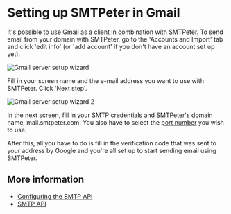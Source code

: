 # Setting up SMTPeter in Gmail

It's possible to use Gmail as a client in combination with SMTPeter. 
To send email from your domain with SMTPeter, go to the 'Accounts and Import' 
tab and click 'edit info' (or 'add account' if you don't have an account set up yet).

![Gmail server setup wizard](Images/gmail-1.png 'Gmail server setup wizard')

Fill in your screen name and the e-mail address you want to use with SMTPeter. 
Click 'Next step'.

![Gmail server setup wizard 2](Images/gmail-2.png 'Gmail server setup wizard 2')

In the next screen, fill in your SMTP credentials and SMTPeter's domain name, 
mail.smtpeter.com. You also have to select the [port number](smtp-ports) you wish to use.

After this, all you have to do is fill in the verification code that was sent to your address by Google 
and you're all set up to start sending email using SMTPeter.

## More information

* [Configuring the SMTP API](./introduction-smtp-api)
* [SMTP API](./smtp-api)
